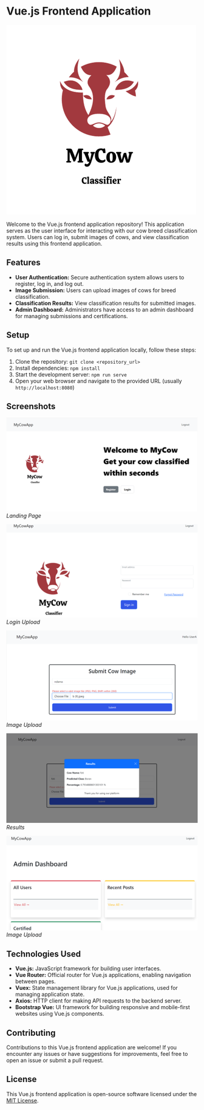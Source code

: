# Vue.js Frontend Application

![Vue.js Logo](src/assets/logo.png)

Welcome to the Vue.js frontend application repository! This application serves as the user interface for interacting with our cow breed classification system. Users can log in, submit images of cows, and view classification results using this frontend application.

## Features

- **User Authentication:** Secure authentication system allows users to register, log in, and log out.
- **Image Submission:** Users can upload images of cows for breed classification.
- **Classification Results:** View classification results for submitted images.
- **Admin Dashboard:** Administrators have access to an admin dashboard for managing submissions and certifications.

## Setup

To set up and run the Vue.js frontend application locally, follow these steps:

1. Clone the repository: `git clone <repository_url>`
2. Install dependencies: `npm install`
3. Start the development server: `npm run serve`
4. Open your web browser and navigate to the provided URL (usually `http://localhost:8080`)

## Screenshots

![Landing Page](src/assets/landing)
*Landing Page*

![Login Upload](src/assets/loginpage)
*Login Upload*

![Image Upload](src/assets/posting)
*Image Upload*

![Results ](src/assets/resultss)
*Results*

![Image Upload](src/assets/admin)
*Image Upload*

## Technologies Used

- **Vue.js:** JavaScript framework for building user interfaces.
- **Vue Router:** Official router for Vue.js applications, enabling navigation between pages.
- **Vuex:** State management library for Vue.js applications, used for managing application state.
- **Axios:** HTTP client for making API requests to the backend server.
- **Bootstrap Vue:** UI framework for building responsive and mobile-first websites using Vue.js components.


## Contributing

Contributions to this Vue.js frontend application are welcome! If you encounter any issues or have suggestions for improvements, feel free to open an issue or submit a pull request.

## License

This Vue.js frontend application is open-source software licensed under the [MIT License](LICENSE).
